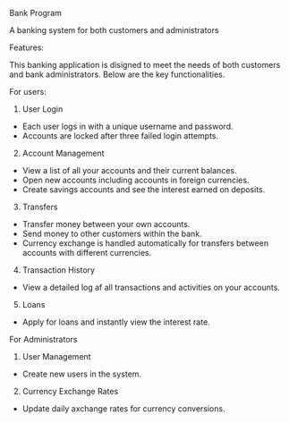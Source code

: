 Bank Program

A banking system for both customers and administrators

Features:

This banking application is disigned to meet the needs of both customers and bank administrators. Below are the key functionalities.

For users: 

1. User Login

 * Each user logs in with a unique username and password.
 * Accounts are locked after three failed login attempts.
   
2. Account Management
 * View a list of all your accounts and their current balances.
 * Open new accounts including accounts in foreign currencies.
 * Create savings accounts and see the interest earned on deposits.

3. Transfers
 * Transfer money between your own accounts.
 * Send money to other customers within the bank.
 * Currency exchange is handled automatically for transfers between accounts with different currencies.

4. Transaction History
 * View a detailed log af all transactions and activities on your accounts.

5. Loans
 * Apply for loans and instantly view the interest rate.

For Administrators

1. User Management
 * Create new users in the system.

2. Currency Exchange Rates
 * Update daily axchange rates for currency conversions.
